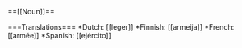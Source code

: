 ==[[Noun]]==

===Translations===
*Dutch: [[leger]]
*Finnish: [[armeija]]
*French: [[armée]]
*Spanish: [[ejército]]